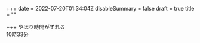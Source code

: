 +++
date = 2022-07-20T01:34:04Z
disableSummary = false
draft = true
title = ""

+++
やはり時間がずれる  
10時33分